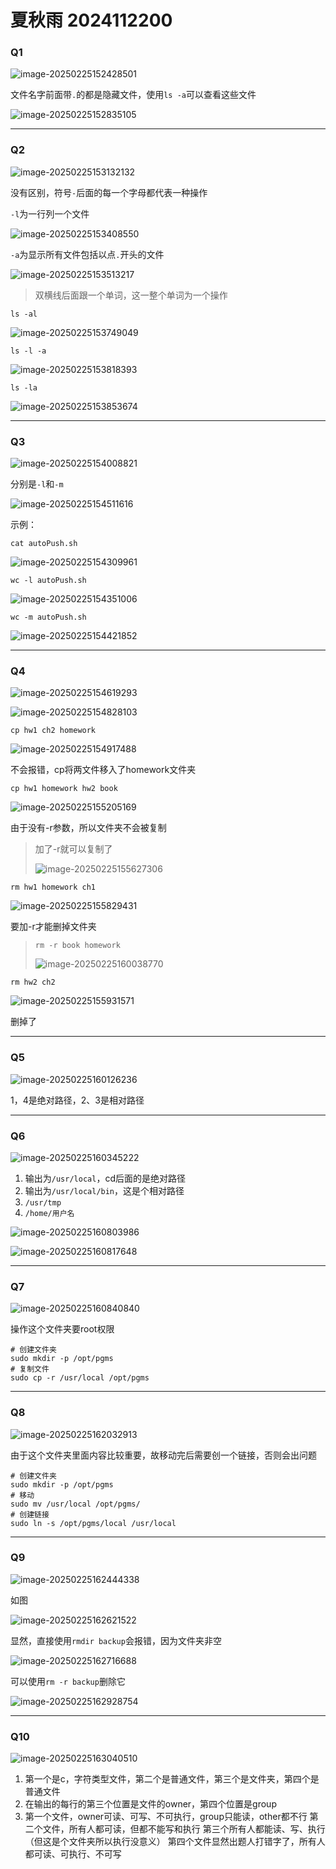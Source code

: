 # 夏秋雨 2024112200

### Q1

![image-20250225152428501](./img/image-20250225152428501.png)

文件名字前面带`.`的都是隐藏文件，使用`ls -a`可以查看这些文件

![image-20250225152835105](./img/image-20250225152835105.png)

---

### Q2

![image-20250225153132132](./img/image-20250225153132132.png)

没有区别，符号`-`后面的每一个字母都代表一种操作

`-l`为一行列一个文件

![image-20250225153408550](./img/image-20250225153408550.png)

`-a`为显示所有文件包括以点`.`开头的文件

![image-20250225153513217](./img/image-20250225153513217.png)

> 双横线后面跟一个单词，这一整个单词为一个操作

```
ls -al
```

![image-20250225153749049](./img/image-20250225153749049.png)

```
ls -l -a
```

![image-20250225153818393](./img/image-20250225153818393.png)

```
ls -la
```

![image-20250225153853674](./img/image-20250225153853674.png)

---

### Q3

![image-20250225154008821](./img/image-20250225154008821.png)

分别是`-l`和`-m`

![image-20250225154511616](./img/image-20250225154511616.png)

示例：

```
cat autoPush.sh
```

![image-20250225154309961](./img/image-20250225154309961.png)

```
wc -l autoPush.sh
```

![image-20250225154351006](./img/image-20250225154351006.png)

```
wc -m autoPush.sh
```

![image-20250225154421852](./img/image-20250225154421852.png)

---

### Q4

![image-20250225154619293](./img/image-20250225154619293.png)

![image-20250225154828103](./img/image-20250225154828103.png)



```
cp hw1 ch2 homework
```

![image-20250225154917488](./img/image-20250225154917488.png)

不会报错，cp将两文件移入了homework文件夹



```
cp hw1 homework hw2 book
```

![image-20250225155205169](./img/image-20250225155205169.png)

由于没有-r参数，所以文件夹不会被复制

> 加了-r就可以复制了
>
> ![image-20250225155627306](./img/image-20250225155627306.png)



```
rm hw1 homework ch1
```

![image-20250225155829431](./img/image-20250225155829431.png)

要加-r才能删掉文件夹

> `rm -r book homework`
>
> ![image-20250225160038770](./img/image-20250225160038770.png)



```
rm hw2 ch2
```

![image-20250225155931571](./img/image-20250225155931571.png)

删掉了

---

### Q5

![image-20250225160126236](./img/image-20250225160126236.png)

1，4是绝对路径，2、3是相对路径

---

### Q6

![image-20250225160345222](./img/image-20250225160345222.png)

1. 输出为`/usr/local`，cd后面的是绝对路径
2. 输出为`/usr/local/bin`，这是个相对路径
3. `/usr/tmp`
4. `/home/用户名`

![image-20250225160803986](./img/image-20250225160803986.png)

![image-20250225160817648](./img/image-20250225160817648.png)

---

### Q7

![image-20250225160840840](./img/image-20250225160840840.png)

操作这个文件夹要root权限

```
# 创建文件夹
sudo mkdir -p /opt/pgms
# 复制文件
sudo cp -r /usr/local /opt/pgms
```

---

### Q8

![image-20250225162032913](./img/image-20250225162032913.png)

由于这个文件夹里面内容比较重要，故移动完后需要创一个链接，否则会出问题

```
# 创建文件夹
sudo mkdir -p /opt/pgms
# 移动
sudo mv /usr/local /opt/pgms/
# 创建链接
sudo ln -s /opt/pgms/local /usr/local
```

---

### Q9

![image-20250225162444338](./img/image-20250225162444338.png)

如图

![image-20250225162621522](./img/image-20250225162621522.png)

显然，直接使用`rmdir backup`会报错，因为文件夹非空

![image-20250225162716688](./img/image-20250225162716688.png)

可以使用`rm -r backup`删除它

![image-20250225162928754](./img/image-20250225162928754.png)

---

### Q10

![image-20250225163040510](./img/image-20250225163040510.png)

1. 第一个是c，字符类型文件，第二个是普通文件，第三个是文件夹，第四个是普通文件
2. 在输出的每行的第三个位置是文件的owner，第四个位置是group
3. 第一个文件，owner可读、可写、不可执行，group只能读，other都不行
   第二个文件，所有人都可读，但都不能写和执行
   第三个所有人都能读、写、执行（但这是个文件夹所以执行没意义）
   第四个文件显然出题人打错字了，所有人都可读、可执行、不可写